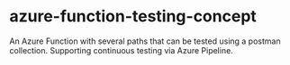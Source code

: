 # azure-function-testing-concept
An Azure Function with several paths that can be tested using a postman collection. Supporting continuous testing via Azure Pipeline.
